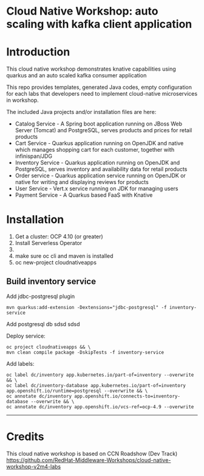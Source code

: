 Cloud Native Workshop: auto scaling with kafka client application
=== 

# Introduction 
This cloud native workshop demonstrates knative capabilities using quarkus and an auto scaled kafka consumer application 

This repo provides templates, generated Java codes, empty configuration for each labs that developers need to implement cloud-native microservices in workshop. 

The included Java projects and/or installation files are here:

* Catalog Service - A Spring boot application running on JBoss Web Server (Tomcat) and PostgreSQL, serves products and prices for retail products
* Cart Service - Quarkus application running on OpenJDK and native which manages shopping cart for each customer, together with infinispan/JDG
* Inventory Service - Quarkus application running on OpenJDK and PostgreSQL, serves inventory and availability data for retail products
* Order service  - Quarkus application service running on OpenJDK or native for writing and displaying reviews for products
* User Service - Vert.x service running on JDK for managing users
* Payment Service  - A Quarkus based FaaS with Knative 

# Installation 

1. Get a cluster: OCP 4.10 (or greater)
2. Install Serverless Operator 
1. 
3. make sure oc cli and maven is installed
4. oc new-project cloudnativeapps

## Build inventory service

Add jdbc-postgresql plugin
```
mvn quarkus:add-extension -Dextensions="jdbc-postgresql" -f inventory-service
```
Add postgresql db 
sdsd
sdsd


Deploy service: 
```
oc project cloudnativeapps && \
mvn clean compile package -DskipTests -f inventory-service
```
Add labels:
```
oc label dc/inventory app.kubernetes.io/part-of=inventory --overwrite && \
oc label dc/inventory-database app.kubernetes.io/part-of=inventory app.openshift.io/runtime=postgresql --overwrite && \
oc annotate dc/inventory app.openshift.io/connects-to=inventory-database --overwrite && \
oc annotate dc/inventory app.openshift.io/vcs-ref=ocp-4.9 --overwrite
```

---

# Credits
This cloud native workshop is based on CCN Roadshow (Dev Track) https://github.com/RedHat-Middleware-Workshops/cloud-native-workshop-v2m4-labs
